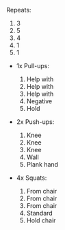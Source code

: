 Repeats:
1. 3
2. 5
3. 4
4. 1
5. 1 

- 1x Pull-ups:
	1. Help with    
	2. Help with    
	3. Help with    
	4. Negative    
	5. Hold 

- 2x Push-ups:
	1. Knee    
	2. Knee    
	3. Knee    
	4. Wall    
	5. Plank hand  

- 4x Squats:
	1. From chair    
	2. From chair    
	3. From chair    
	4. Standard    
	5. Hold chair